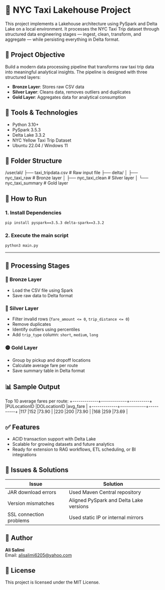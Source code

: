 
# 🗽 NYC Taxi Lakehouse Project

This project implements a Lakehouse architecture using PySpark and Delta Lake on a local environment. It processes the NYC Taxi Trip dataset through structured data engineering stages — ingest, clean, transform, and aggregate — while persisting everything in Delta format.


## 🎯 Project Objective

Build a modern data processing pipeline that transforms raw taxi trip data into meaningful analytical insights. The pipeline is designed with three structured layers:

- **Bronze Layer**: Stores raw CSV data
- **Silver Layer**: Cleans data, removes outliers and duplicates
- **Gold Layer**: Aggregates data for analytical consumption


## 🧰 Tools & Technologies

- Python 3.10+
- PySpark 3.5.3
- Delta Lake 3.3.2
- NYC Yellow Taxi Trip Dataset
- Ubuntu 22.04 / Windows 11


## 📁 Folder Structure


/user/ali/
├── taxi_tripdata.csv          # Raw input file
├── delta/
│   ├── nyc_taxi_raw           # Bronze layer
│   ├── nyc_taxi_clean         # Silver layer
│   └── nyc_taxi_summary       # Gold layer



## 🚀 How to Run

### 1. Install Dependencies

```bash
pip install pyspark==3.5.3 delta-spark==3.3.2
```

### 2. Execute the main script

```bash
python3 main.py
```

---

## 🔄 Processing Stages

### 🔹 Bronze Layer

- Load the CSV file using Spark
- Save raw data to Delta format

### 🔸 Silver Layer

- Filter invalid rows (`fare_amount <= 0`, `trip_distance <= 0`)
- Remove duplicates
- Identify outliers using percentiles
- Add `trip_type` column: `short`, `medium`, `long`

### 🟡 Gold Layer

- Group by pickup and dropoff locations
- Calculate average fare per route
- Save summary table in Delta format



## 📊 Sample Output

Top 10 average fares per route:
+-------------+-------------+----------+
|PULocationID |DOLocationID |avg_fare  |
+-------------+-------------+----------+
|117          |152          |73.90     |
|220          |200          |73.90     |
|168          |259          |73.69     |


## ✅ Features

- ACID transaction support with Delta Lake
- Scalable for growing datasets and future analytics
- Ready for extension to RAG workflows, ETL scheduling, or BI integrations


## 🐛 Issues & Solutions

| Issue                        | Solution                                |
|-----------------------------|-----------------------------------------|
| JAR download errors         | Used Maven Central repository           |
| Version mismatches          | Aligned PySpark and Delta Lake versions |
| SSL connection problems     | Used static IP or internal mirrors      |


## 👤 Author

**Ali Salimi**  
Email: alisalimi6205@yahoo.com

## 📄 License

This project is licensed under the MIT License.
